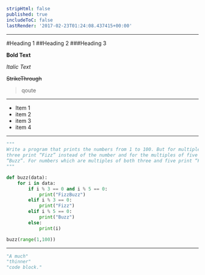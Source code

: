 ```yaml
stripHtml: false
published: true
includeToC: false
lastRender: '2017-02-23T01:24:08.437415+00:00'

```
---
#Heading 1
##Heading 2
###Heading 3

**Bold Text**

*Italic Text*

~~StrikeThrough~~

> qoute

---

 * Item 1
 * item 2
 * item 3
 * item 4

---
```python
"""
Write a program that prints the numbers from 1 to 100. But for multiples of
three print “Fizz” instead of the number and for the multiples of five print
“Buzz”. For numbers which are multiples of both three and five print “FizzBuzz”.
"""

def buzz(data):
    for i in data:
        if i % 3 == 0 and i % 5 == 0:
            print("FizzBuzz")
        elif i % 3 == 0:
            print("Fizz")
        elif i % 5 == 0:
            print("Buzz")
        else:
            print(i)

buzz(range(1,100))

```
---
```python
"A much"
"thinner"
"code block."

```
